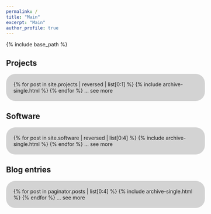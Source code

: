 ```yaml
---
permalink: /
title: "Main"
excerpt: "Main"
author_profile: true
---
```


<style>
#roundedbox {
  border-radius: 25px;
  background: LightGray;
  padding: 20px;
  width: 100%;
}
</style>


{% include base_path %}

## Projects
<div id="roundedbox">
{% for post in site.projects | reversed | list[0:1] %}
  {% include archive-single.html %}
{% endfor %}
... see more
</div>

## Software
<div id="roundedbox">
{% for post in site.software | reversed | list[0:4] %}
  {% include archive-single.html %}
{% endfor %}
... see more
</div>


## Blog entries
<div id="roundedbox">
{% for post in paginator.posts | list[0:4] %}
  {% include archive-single.html %}
{% endfor %}
... see more
</div>

